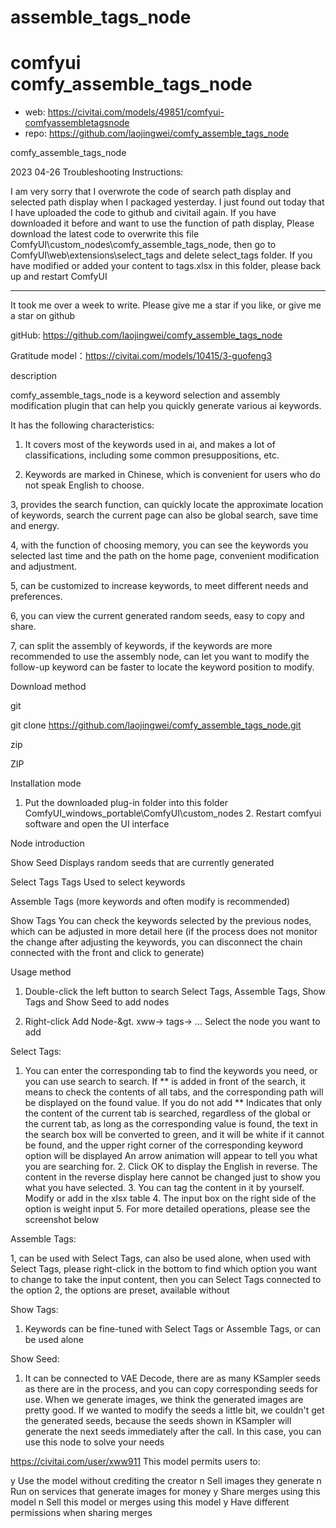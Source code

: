 assemble_tags_node
========================

# comfyui comfy_assemble_tags_node

* web: https://civitai.com/models/49851/comfyui-comfyassembletagsnode
* repo: https://github.com/laojingwei/comfy_assemble_tags_node

comfy_assemble_tags_node

2023 04-26 Troubleshooting Instructions:

I am very sorry that I overwrote the code of search path display and selected path display when I packaged yesterday. I just found out today that I have uploaded the code to github and civitail again. If you have downloaded it before and want to use the function of path display, Please download the latest code to overwrite this file ComfyUI\custom_nodes\comfy_assemble_tags_node, then go to ComfyUI\web\extensions\select_tags and delete select_tags folder. If you have modified or added your content to tags.xlsx in this folder, please back up and restart ComfyUI

---

It took me over a week to write. Please give me a star if you like, or give me a star on github

gitHub: https://github.com/laojingwei/comfy_assemble_tags_node

Gratitude model：https://civitai.com/models/10415/3-guofeng3

description

comfy_assemble_tags_node is a keyword selection and assembly modification plugin that can help you quickly generate various ai keywords.

It has the following characteristics:

1. It covers most of the keywords used in ai, and makes a lot of classifications, including some common presuppositions, etc.

2. Keywords are marked in Chinese, which is convenient for users who do not speak English to choose.

3, provides the search function, can quickly locate the approximate location of keywords, search the current page can also be global search, save time and energy.

4, with the function of choosing memory, you can see the keywords you selected last time and the path on the home page, convenient modification and adjustment.

5, can be customized to increase keywords, to meet different needs and preferences.

6, you can view the current generated random seeds, easy to copy and share.

7, can split the assembly of keywords, if the keywords are more recommended to use the assembly node, can let you want to modify the follow-up keyword can be faster to locate the keyword position to modify.

Download method

git

git clone https://github.com/laojingwei/comfy_assemble_tags_node.git

zip

ZIP

Installation mode

1. Put the downloaded plug-in folder into this folder ComfyUI_windows_portable\ComfyUI\custom_nodes 2. Restart comfyui software and open the UI interface

Node introduction

Show Seed Displays random seeds that are currently generated

Select Tags Tags Used to select keywords

Assemble Tags (more keywords and often modify is recommended)

Show Tags You can check the keywords selected by the previous nodes, which can be adjusted in more detail here (if the process does not monitor the change after adjusting the keywords, you can disconnect the chain connected with the front and click to generate)

Usage method

1. Double-click the left button to search Select Tags, Assemble Tags, Show Tags and Show Seed to add nodes

2. Right-click Add Node-&gt. xww-&gt; tags-&gt; ... Select the node you want to add

Select Tags:

1. You can enter the corresponding tab to find the keywords you need, or you can use search to search. If \** is added in front of the search, it means to check the contents of all tabs, and the corresponding path will be displayed on the found value. If you do not add \** Indicates that only the content of the current tab is searched, regardless of the global or the current tab, as long as the corresponding value is found, the text in the search box will be converted to green, and it will be white if it cannot be found, and the upper right corner of the corresponding keyword option will be displayed An arrow animation will appear to tell you what you are searching for. 2. Click OK to display the English in reverse. The content in the reverse display here cannot be changed just to show you what you have selected. 3. You can tag the content in it by yourself. Modify or add in the xlsx table 4. The input box on the right side of the option is weight input 5. For more detailed operations, please see the screenshot below

Assemble Tags:

1, can be used with Select Tags, can also be used alone, when used with Select Tags, please right-click in the bottom to find which option you want to change to take the input content, then you can Select Tags connected to the option 2, the options are preset, available without

Show Tags:

1. Keywords can be fine-tuned with Select Tags or Assemble Tags, or can be used alone

Show Seed:

1. It can be connected to VAE Decode, there are as many KSampler seeds as there are in the process, and you can copy corresponding seeds for use. When we generate images, we think the generated images are pretty good. If we wanted to modify the seeds a little bit, we couldn't get the generated seeds, because the seeds shown in KSampler will generate the next seeds immediately after the call. In this case, you can use this node to solve your needs

https://civitai.com/user/xww911
This model permits users to:

y Use the model without crediting the creator
n Sell images they generate
n Run on services that generate images for money
y Share merges using this model
n Sell this model or merges using this model
y Have different permissions when sharing merges

